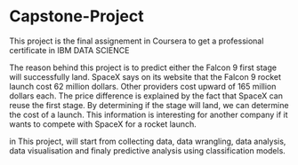 # Capstone-Project
This project is the final assignement in Coursera to get a professional certificate in IBM DATA SCIENCE 

The reason behind this project is to predict either the Falcon 9 first stage will successfully land. SpaceX says on its website that the Falcon 9 rocket launch cost 62 million dollars. Other providers cost upward of 165 million dollars each. The price difference is explained by the fact that SpaceX can reuse the  first stage. By determining if the stage will land, we can determine the cost of a launch. This information is interesting for another company if it wants to compete with SpaceX for a rocket launch.

in This project, will start from collecting data, data wrangling, data analysis, data visualisation and finaly predictive analysis using classification models.
